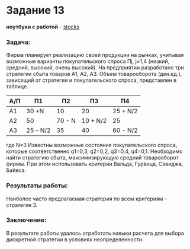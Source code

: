 # Задание 13
**ноутбуки с работой** - [stocks](https://github.com/alkomarova/math_modeling/blob/task13/task13.ipynb)
### Задача:
Фирма планирует реализацию своей продукции на рынках, учитывая возможные варианты покупательского спроса Пj, j=1,4 (низкий, средний, высокий, очень высокий). На предприятии разработано три стратегии сбыта товаров A1, А2, А3. Объем товарооборота (ден.ед.), зависящий от стратегии и покупательского спроса, представлен в таблице.

| А/П  | П1  | П2 | П3 |П4|
|----------|----------|----------|----------|----------|
| А1         | 30 +N	| 10 | 20 |25 + N/2  |
| А2         | 50 | 70 - N |  10 + N/2       |  25        |
| А3         | 25 – N/2 | 35       | 40      | 60 - N/2 |

где N=3
Известны возможные состояния покупательского спроса, которые соответственно q1=0,3, q2=0,2, q3=0,4, q4=0,1. Необходимо найти стратегию сбыта, максимизирующую средний товарооборот фирмы. При этом использовать критерии Вальда, Гурвица, Сэвиджа, Байеса.

### Результаты работы:

Наиболее часто предлагаемая стратерия по всем критериям - стратегия 3. 

### Заключение: 
В результате работы удалось отработать навыки расчета для выбора дискретной стратегии в условиях неопределенности. 